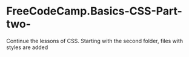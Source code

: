 # FreeCodeCamp.Basics-CSS-Part-two-
 Сontinue the lessons of CSS. Starting with the second folder, files with styles are added
